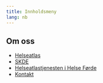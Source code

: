 ```yaml
---
title: Innholdsmeny
lang: nb
---
```


## Om oss

- [Helseatlas](/helseatlas/statisk/om)
- [SKDE](https://helse-nord.no/skde/om-skde)
- [Helseatlastjenesten i Helse Førde](https://helse-forde.no/helseatlas)
- [Kontakt](/helseatlas/statisk/kontakt)
